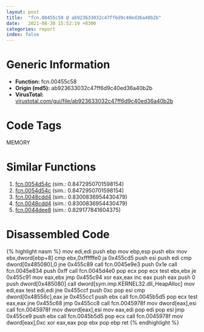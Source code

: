 ```yaml
---
layout: post
title:  "fcn.00455c58 @ ab923633032c47ff6d9c40ed36a40b2b"
date:   2021-08-30 15:52:19 +0300
categories: report
index: false
---
```


# Generic Information
- **Function:** fcn.00455c58
- **Origin (md5):** ab923633032c47ff6d9c40ed36a40b2b
- **VirusTotal:** [virustotal.com/gui/file/ab923633032c47ff6d9c40ed36a40b2b][virustotal_ref]

# Code Tags
<span class="tag" id="MEMORY">MEMORY</span>


# Similar Functions

1. [fcn.0054d54c][similar_1_ref] (sim.: 0.8472950701598154)
2. [fcn.0054d54c][similar_2_ref] (sim.: 0.8472950701598154)
3. [fcn.0048cdd4][similar_3_ref] (sim.: 0.8300836954430479)
4. [fcn.0048cdd4][similar_4_ref] (sim.: 0.8300836954430479)
5. [fcn.0044dee8][similar_5_ref] (sim.: 0.829177841604375)


# Disassembled Code

{% highlight nasm %}
mov edi,edi
push ebp
mov ebp,esp
push ebx
mov ebx,dword[ebp+8]
cmp ebx,0xffffffe0
ja 0x455cd5
push esi
push edi
cmp dword[0x485080],0
jne 0x455c89
call fcn.0045e9e3
push 0x1e
call fcn.0045e834
push 0xff
call fcn.0045d4e0
pop ecx
pop ecx
test ebx,ebx
je 0x455c91
mov eax,ebx
jmp 0x455c94
xor eax,eax
inc eax
push eax
push 0
push dword[0x485080]
call dword[sym.imp.KERNEL32.dll_HeapAlloc]
mov edi,eax
test edi,edi
jne 0x455ccf
push 0xc
pop esi
cmp dword[0x48556c],eax
je 0x455cc1
push ebx
call fcn.0045b5d5
pop ecx
test eax,eax
jne 0x455c68
jmp 0x455cc8
call fcn.0045978f
mov dword[eax],esi
call fcn.0045978f
mov dword[eax],esi
mov eax,edi
pop edi
pop esi
jmp 0x455ce9
push ebx
call fcn.0045b5d5
pop ecx
call fcn.0045978f
mov dword[eax],0xc
xor eax,eax
pop ebx
pop ebp
ret 
{% endhighlight %}


[similar_1_ref]: /report/fcn.0054d54c@9a2108de6665bf53e42d7cbbbe5a0866
[similar_2_ref]: /report/fcn.0054d54c@90c53de31ca36ce245bc69453e4bdaaf
[similar_3_ref]: /report/fcn.0048cdd4@4fe6510221c33bf023f6abed461fc13f
[similar_4_ref]: /report/fcn.0048cdd4@ec199daf84c7d2c754bb8d013dd4880e
[similar_5_ref]: /report/fcn.0044dee8@b3771987fba16f4fba07d1109ec72c76
[virustotal_ref]: https://www.virustotal.com/gui/file/ab923633032c47ff6d9c40ed36a40b2b